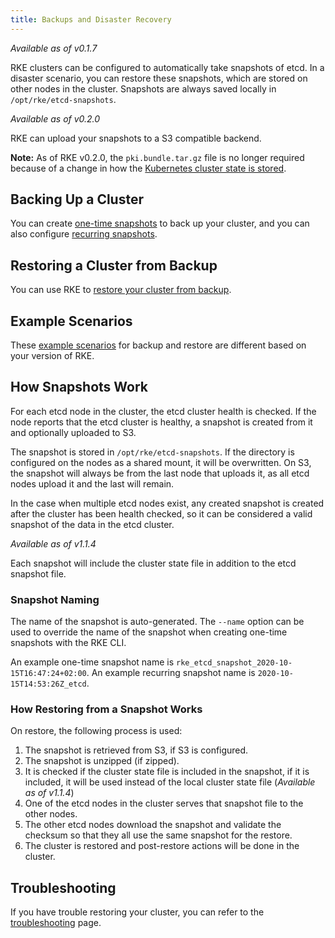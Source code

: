 ```yaml
---
title: Backups and Disaster Recovery
---
```


_Available as of v0.1.7_

RKE clusters can be configured to automatically take snapshots of etcd. In a disaster scenario, you can restore these snapshots, which are stored on other nodes in the cluster. Snapshots are always saved locally in `/opt/rke/etcd-snapshots`.

_Available as of v0.2.0_

RKE can upload your snapshots to a S3 compatible backend.

**Note:** As of RKE v0.2.0, the `pki.bundle.tar.gz` file is no longer required because of a change in how the [Kubernetes cluster state is stored](../installation/installation.md#kubernetes-cluster-state).

## Backing Up a Cluster

You can create [one-time snapshots](./one-time-snapshots/one-time-snapshots.md) to back up your cluster, and you can also configure [recurring snapshots](./recurring-snapshots/recurring-snapshots.md).

## Restoring a Cluster from Backup

You can use RKE to [restore your cluster from backup](./restoring-from-backup/restoring-from-backup.md).

## Example Scenarios

These [example scenarios](./example-scenarios/example-scenarios.md) for backup and restore are different based on your version of RKE.

## How Snapshots Work

For each etcd node in the cluster, the etcd cluster health is checked. If the node reports that the etcd cluster is healthy, a snapshot is created from it and optionally uploaded to S3.

The snapshot is stored in `/opt/rke/etcd-snapshots`. If the directory is configured on the nodes as a shared mount, it will be overwritten. On S3, the snapshot will always be from the last node that uploads it, as all etcd nodes upload it and the last will remain.

In the case when multiple etcd nodes exist, any created snapshot is created after the cluster has been health checked, so it can be considered a valid snapshot of the data in the etcd cluster.

_Available as of v1.1.4_

Each snapshot will include the cluster state file in addition to the etcd snapshot file.

### Snapshot Naming

The name of the snapshot is auto-generated. The `--name` option can be used to override the name of the snapshot when creating one-time snapshots with the RKE CLI.

An example one-time snapshot name is `rke_etcd_snapshot_2020-10-15T16:47:24+02:00`. An example recurring snapshot name is `2020-10-15T14:53:26Z_etcd`.

### How Restoring from a Snapshot Works

On restore, the following process is used:

1. The snapshot is retrieved from S3, if S3 is configured.
1. The snapshot is unzipped (if zipped).
1. It is checked if the cluster state file is included in the snapshot, if it is included, it will be used instead of the local cluster state file (_Available as of v1.1.4_)
1. One of the etcd nodes in the cluster serves that snapshot file to the other nodes.
1. The other etcd nodes download the snapshot and validate the checksum so that they all use the same snapshot for the restore.
1.  The cluster is restored and post-restore actions will be done in the cluster.

## Troubleshooting

If you have trouble restoring your cluster, you can refer to the [troubleshooting](./troubleshooting/troubleshooting.md) page.
